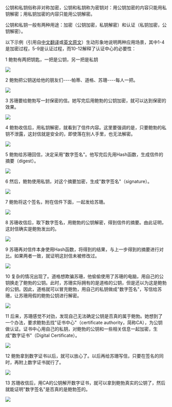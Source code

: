 公钥和私钥俗称非对称加密，公钥和私钥称为密钥对：用公钥加密的内容只能用私钥解密；用私钥加密的内容只能用公钥解密。

公钥和私钥一般有两种用途：加密（公钥加密，私钥解密）和认证（私钥加密，公钥解密）。

以下示例（引用自[中文翻译](http://www.cnblogs.com/shijingjing07/p/5965792.html)或[英文原文](http://www.youdzone.com/signature.html)）生动形象地说明两种应用场景，其中1-4是加密过程，5-9是认证过程，而10-12解释了认证中心的必要性：

1 鲍勃有两把钥匙，一把是公钥，另一把是私钥

![](/assets/f1.png)

2 鲍勃把公钥送给他的朋友们----帕蒂、道格、苏珊----每人一把。

![](/assets/f2.png)

3 苏珊要给鲍勃写一封保密的信。她写完后用鲍勃的公钥加密，就可以达到保密的效果。

![](/assets/f3.png)

4 鲍勃收信后，用私钥解密，就看到了信件内容。这里要强调的是，只要鲍勃的私钥不泄露，这封信就是安全的，即使落在别人手里，也无法解密。

![](/assets/f4.png)

5 鲍勃给苏珊回信，决定采用"数字签名"。他写完后先用Hash函数，生成信件的摘要（digest）。

![](/assets/f5.png)

6 然后，鲍勃使用私钥，对这个摘要加密，生成"数字签名"（signature）。

![](/assets/f6.png)

7 鲍勃将这个签名，附在信件下面，一起发给苏珊。

![](/assets/f7.png)

8 苏珊收信后，取下数字签名，用鲍勃的公钥解密，得到信件的摘要。由此证明，这封信确实是鲍勃发出的。

![](/assets/f8.png)

9 苏珊再对信件本身使用Hash函数，将得到的结果，与上一步得到的摘要进行对比。如果两者一致，就证明这封信未被修改过。

![](/assets/f9.png)

10 复杂的情况出现了。道格想欺骗苏珊，他偷偷使用了苏珊的电脑，用自己的公钥换走了鲍勃的公钥。此时，苏珊实际拥有的是道格的公钥，但是还以为这是鲍勃的公钥。因此，道格就可以冒充鲍勃，用自己的私钥做成"数字签名"，写信给苏珊，让苏珊用假的鲍勃公钥进行解密。

![](/assets/f10.png)

11 后来，苏珊感觉不对劲，发现自己无法确定公钥是否真的属于鲍勃。她想到了一个办法，要求鲍勃去找"证书中心"（certificate authority，简称CA），为公钥做认证。证书中心用自己的私钥，对鲍勃的公钥和一些相关信息一起加密，生成"数字证书"（Digital Certificate）。

![](/assets/f11.png)

12 鲍勃拿到数字证书以后，就可以放心了。以后再给苏珊写信，只要在签名的同时，再附上数字证书就行了。

![](/assets/f12.png)

13 苏珊收信后，用CA的公钥解开数字证书，就可以拿到鲍勃真实的公钥了，然后就能证明"数字签名"是否真的是鲍勃签的。

![](/assets/f13.png)

